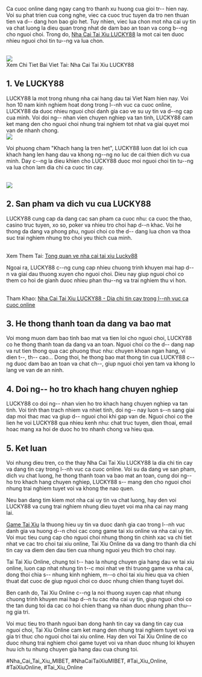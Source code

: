 <p>Ca cuoc online dang ngay cang tro thanh xu huong cua gioi tr-- hien nay. Voi su phat trien cua cong nghe, viec ca cuoc truc tuyen da tro nen thuan tien va d-- dang hon bao gio het. Tuy nhien, viec lua chon mot nha cai uy tin va chat luong la dieu quan trong nhat de dam bao an toan va cong b--ng cho nguoi choi. Trong do, <a href="https://taixiuonline.games/lucky88/">Nha Cai Tai Xiu LUCKY88</a> la mot cai ten duoc nhieu nguoi choi tin tu--ng va lua chon.</p><br><img src="https://taixiuonline.games/wp-content/uploads/2025/01/sanh-tai-xiu-nha-cai-LUCKY88.jpg"></br>
Xem Chi Tiet Bai Viet Tai: Nha Cai Tai Xiu LUCKY88<h2>1. Ve LUCKY88</h2><p>LUCKY88 la mot trong nhung nha cai hang dau tai Viet Nam hien nay. Voi hon 10 nam kinh nghiem hoat dong trong l--nh vuc ca cuoc online, LUCKY88 da duoc nhieu nguoi choi danh gia cao ve su uy tin va d--ng cap cua minh. Voi doi ng-- nhan vien chuyen nghiep va tan tinh, LUCKY88 cam ket mang den cho nguoi choi nhung trai nghiem tot nhat va giai quyet moi van de nhanh chong.<br><img src="https://taixiuonline.games/wp-content/uploads/2025/01/cau-hoi-thuong-gap-LUCKY88.jpg"></br><p>Voi phuong cham "Khach hang la tren het", LUCKY88 luon dat loi ich cua khach hang len hang dau va khong ng--ng no luc de cai thien dich vu cua minh. Day c--ng la dieu khien cho LUCKY88 duoc moi nguoi choi tin tu--ng va lua chon lam dia chi ca cuoc tin cay.</p><br><img src="https://taixiuonline.games/wp-content/uploads/2025/01/uu-diem-noi-bat-LUCKY88.jpg"></br><h2>2. San pham va dich vu cua LUCKY88</h2><p>LUCKY88 cung cap da dang cac san pham ca cuoc nhu: ca cuoc the thao, casino truc tuyen, xo so, poker va nhieu tro choi hap d--n khac. Voi he thong da dang va phong phu, nguoi choi co the d-- dang lua chon va thoa suc trai nghiem nhung tro choi yeu thich cua minh.</p><br>Xem Them Tai: <a href="https://taixiuonlinegames3.shopinfo.jp/posts/56426650">Tong quan ve nha cai tai xiu Lucky88</a></br><p>Ngoai ra, LUCKY88 c--ng cung cap nhieu chuong trinh khuyen mai hap d--n va giai dau thuong xuyen cho nguoi choi. Dieu nay giup nguoi choi co them co hoi de gianh duoc nhieu phan thu--ng va trai nghiem thu vi hon.</p><br>Tham Khao: <a href="https://www.mrclarksdesigns.builderspot.com/board/board_topic/690695/6626604.htm">Nha Cai Tai Xiu LUCKY88 - Dia chi tin cay trong l--nh vuc ca cuoc online</a></br><h2>3. He thong thanh toan da dang va bao mat</h2><p>Voi mong muon dam bao tinh bao mat va tien loi cho nguoi choi, LUCKY88 co he thong thanh toan da dang va an toan. Nguoi choi co the d-- dang nap va rut tien thong qua cac phuong thuc nhu: chuyen khoan ngan hang, vi dien t--, th-- cao... Dong thoi, he thong bao mat thong tin cua LUCKY88 c--ng duoc dam bao an toan va chat ch--, giup nguoi choi yen tam va khong lo lang ve van de an ninh.</p><h2>4. Doi ng-- ho tro khach hang chuyen nghiep</h2><p>LUCKY88 co doi ng-- nhan vien ho tro khach hang chuyen nghiep va tan tinh. Voi tinh than trach nhiem va nhiet tinh, doi ng-- nay luon s--n sang giai dap moi thac mac va giup d-- nguoi choi khi gap van de. Nguoi choi co the lien he voi LUCKY88 qua nhieu kenh nhu: chat truc tuyen, dien thoai, email hoac mang xa hoi de duoc ho tro nhanh chong va hieu qua.</p><h2>5. Ket luan</h2><p>Voi nhung dieu tren, co the thay Nha Cai Tai Xiu LUCKY88 la dia chi tin cay va dang tin cay trong l--nh vuc ca cuoc online. Voi su da dang ve san pham, dich vu chat luong, he thong thanh toan va bao mat an toan, cung doi ng-- ho tro khach hang chuyen nghiep, LUCKY88 s-- mang den cho nguoi choi nhung trai nghiem tuyet voi va khong the nao quen.</p><p>Neu ban dang tim kiem mot nha cai uy tin va chat luong, hay den voi LUCKY88 va cung trai nghiem nhung dieu tuyet voi ma nha cai nay mang lai.</p><p><a href="https://taixiuonline.games/">Game Tai Xiu</a> la thuong hieu uy tin va duoc danh gia cao trong l--nh vuc danh gia va huong d--n choi cac cong game tai xiu online va nha cai uy tin. Voi muc tieu cung cap cho nguoi choi nhung thong tin chinh xac va chi tiet nhat ve cac tro choi tai xiu online, Tai Xiu Online da va dang tro thanh dia chi tin cay va diem den dau tien cua nhung nguoi yeu thich tro choi nay.

Tai Tai Xiu Online, chung toi t-- hao la nhung chuyen gia hang dau ve tai xiu online, luon cap nhat nhung tin t--c moi nhat ve thi truong game va nha cai, dong thoi chia s-- nhung kinh nghiem, m--o choi tai xiu hieu qua va chien thuat dat cuoc de giup nguoi choi co duoc nhung chien thang tuyet doi.

Ben canh do, Tai Xiu Online c--ng la noi thuong xuyen cap nhat nhung chuong trinh khuyen mai hap d--n tu cac nha cai uy tin, giup nguoi choi co the tan dung toi da cac co hoi chien thang va nhan duoc nhung phan thu--ng gia tri.

Voi muc tieu tro thanh nguoi ban dong hanh tin cay va dang tin cay cua nguoi choi, Tai Xiu Online cam ket mang den nhung trai nghiem tuyet voi va gia tri thuc cho nguoi choi tai xiu online. Hay den voi Tai Xiu Online de co duoc nhung trai nghiem choi game tuyet voi va nhan duoc nhung loi khuyen huu ich tu nhung chuyen gia hang dau cua chung toi.</p>
#Nha_Cai_Tai_Xiu_MIBET, #NhaCaiTaiXiuMIBET, #Tai_Xiu_Online, #TaiXiuOnline, #Tai_Xiu_Online
